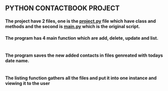 ## **PYTHON CONTACTBOOK PROJECT**  

#### **The project have 2 files, one is the [project.py]() file which have class and methods and the second is [main.py]() which is the original script.**  

#### **The program has 4 main function which are add, delete, update and list.**  

![]()  

#### **The program saves the new added contacts in files genreated with todays date name.**  

![]()  

#### **The listing function gathers all the files and put it into one instance and viewing it to the user**  

![]()  
